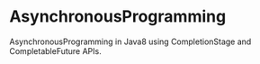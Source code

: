 # AsynchronousProgramming
AsynchronousProgramming in Java8 using CompletionStage and CompletableFuture APIs.
